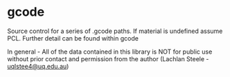 # gcode
Source control for a series of .gcode paths.
If material is undefined assume PCL. Further detail can be found within gcode


In general - All of the data contained in this library is NOT for public use without prior contact and permission from the author (Lachlan Steele - uqlstee4@uq.edu.au)
